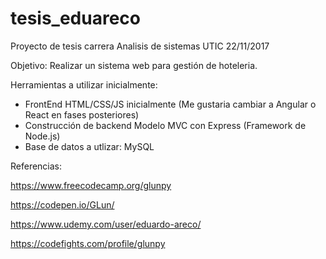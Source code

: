 # tesis_eduareco

Proyecto de tesis carrera Analisis de sistemas UTIC
22/11/2017

Objetivo: Realizar un sistema web para gestión de hoteleria.

Herramientas a utilizar inicialmente:

* FrontEnd HTML/CSS/JS inicialmente (Me gustaria cambiar a Angular o React en fases posteriores)
* Construcción de backend Modelo MVC con Express (Framework de Node.js)
* Base de datos a utlizar: MySQL

Referencias:

https://www.freecodecamp.org/glunpy

https://codepen.io/GLun/

https://www.udemy.com/user/eduardo-areco/

https://codefights.com/profile/glunpy

